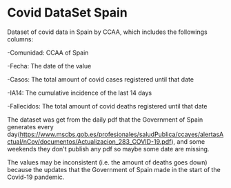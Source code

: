 # Covid DataSet Spain
Dataset of covid data in Spain by CCAA, which includes the followings columns:

  -Comunidad: CCAA of Spain
  
  -Fecha: The date of the value
  
  -Casos: The total amount of covid cases registered until that date
  
  -IA14: The cumulative incidence of the last 14 days
  
  -Fallecidos: The total amount of covid deaths registered until that date
  
  
The dataset was get from the daily pdf that the Government of Spain generates every day(https://www.mscbs.gob.es/profesionales/saludPublica/ccayes/alertasActual/nCov/documentos/Actualizacion_283_COVID-19.pdf), and some weekends they don't publish any pdf so maybe some date are missing.

The values may be inconsistent (i.e. the amount of deaths goes down) because the updates that the Government of Spain made in the start of the Covid-19 pandemic.

